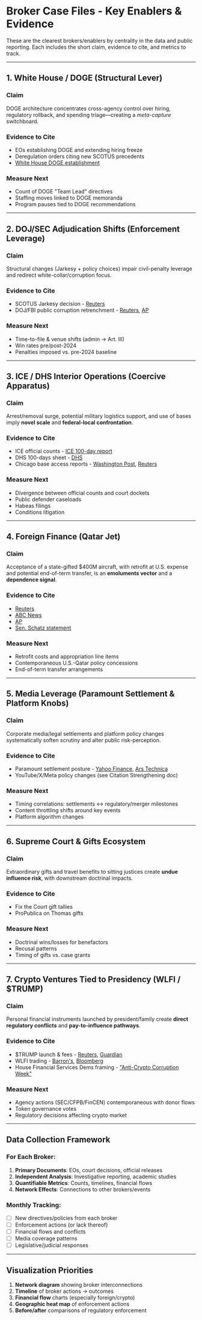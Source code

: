 # Broker Case Files - Key Enablers & Evidence

These are the clearest brokers/enablers by centrality in the data and public reporting. Each includes the short claim, evidence to cite, and metrics to track.

---

## 1. White House / DOGE (Structural Lever)

### Claim
DOGE architecture concentrates cross-agency control over hiring, regulatory rollback, and spending triage—creating a *meta-capture* switchboard.

### Evidence to Cite
- EOs establishing DOGE and extending hiring freeze
- Deregulation orders citing new SCOTUS precedents
- [White House DOGE establishment](https://www.whitehouse.gov/presidential-actions/2025/01/establishing-and-implementing-the-presidents-department-of-government-efficiency/)

### Measure Next
- Count of DOGE "Team Lead" directives
- Staffing moves linked to DOGE memoranda
- Program pauses tied to DOGE recommendations

---

## 2. DOJ/SEC Adjudication Shifts (Enforcement Leverage)

### Claim
Structural changes (Jarkesy + policy choices) impair civil-penalty leverage and redirect white-collar/corruption focus.

### Evidence to Cite
- SCOTUS Jarkesy decision - [Reuters](https://www.reuters.com/legal/legalindustry/jurys-not-out-supreme-courts-jarkesy-decision-limits-secs-use-administrative-2024-07-18/)
- DOJ/FBI public corruption retrenchment - [Reuters](https://www.reuters.com/investigations/how-trump-defanged-justice-departments-political-corruption-watchdogs-2025-06-09/), [AP](https://apnews.com/article/0478a9f5884b443e1f0403a1f6dad49e)

### Measure Next
- Time-to-file & venue shifts (admin → Art. III)
- Win rates pre/post-2024
- Penalties imposed vs. pre-2024 baseline

---

## 3. ICE / DHS Interior Operations (Coercive Apparatus)

### Claim
Arrest/removal surge, potential military logistics support, and use of bases imply **novel scale** and **federal-local confrontation**.

### Evidence to Cite
- ICE official counts - [ICE 100-day report](https://www.ice.gov/news/releases/100-days-record-breaking-immigration-enforcement-us-interior)
- DHS 100-days sheet - [DHS](https://www.dhs.gov/news/2025/04/29/100-days-making-america-safe-again)
- Chicago base access reports - [Washington Post](https://www.washingtonpost.com/national-security/2025/08/27/trump-chicago-ice-military/), [Reuters](https://www.reuters.com/world/us/chicago-thousands-protest-against-threat-ice-national-guard-deployment-2025-09-01/)

### Measure Next
- Divergence between official counts and court dockets
- Public defender caseloads
- Habeas filings
- Conditions litigation

---

## 4. Foreign Finance (Qatar Jet)

### Claim
Acceptance of a state-gifted $400M aircraft, with retrofit at U.S. expense and potential end-of-term transfer, is an **emoluments vector** and a **dependence signal**.

### Evidence to Cite
- [Reuters](https://www.reuters.com/business/aerospace-defense/us-formally-accepts-luxury-jet-qatar-trump-new-york-times-2025-05-21/)
- [ABC News](https://abcnews.go.com/Politics/us-accepts-unconditional-donation-qatari-jet-cost-retrofitting/story?id=124150583)
- [AP](https://apnews.com/article/c4e1d73c3dbe18397c10e3d3d267bcd6)
- [Sen. Schatz statement](https://www.schatz.senate.gov/news/press-releases/schatz-no-president-should-take-400-million-gift-from-a-foreign-country)

### Measure Next
- Retrofit costs and appropriation line items
- Contemporaneous U.S.-Qatar policy concessions
- End-of-term transfer arrangements

---

## 5. Media Leverage (Paramount Settlement & Platform Knobs)

### Claim
Corporate media/legal settlements and platform policy changes systematically soften scrutiny and alter public risk-perception.

### Evidence to Cite
- Paramount settlement posture - [Yahoo Finance](https://finance.yahoo.com/news/paramount-board-settle-trumps-60-232007630.html), [Ars Technica](https://arstechnica.com/tech-policy/2025/04/cbs-owner-ready-to-settle-trump-lawsuit-in-apparent-bid-to-get-merger-approved/)
- YouTube/X/Meta policy changes (see Citation Strengthening doc)

### Measure Next
- Timing correlations: settlements ↔ regulatory/merger milestones
- Content throttling shifts around key events
- Platform algorithm changes

---

## 6. Supreme Court & Gifts Ecosystem

### Claim
Extraordinary gifts and travel benefits to sitting justices create **undue influence risk**, with downstream doctrinal impacts.

### Evidence to Cite
- Fix the Court gift tallies
- ProPublica on Thomas gifts

### Measure Next
- Doctrinal wins/losses for benefactors
- Recusal patterns
- Timing of gifts vs. case grants

---

## 7. Crypto Ventures Tied to Presidency (WLFI / $TRUMP)

### Claim
Personal financial instruments launched by president/family create **direct regulatory conflicts** and **pay-to-influence pathways**.

### Evidence to Cite
- $TRUMP launch & fees - [Reuters](https://www.reuters.com/markets/currencies/trumps-meme-coin-made-nearly-100-million-trading-fees-small-traders-lost-money-2025-02-03/), [Guardian](https://www.theguardian.com/us-news/2025/jan/19/trump-crypto-meme-coin)
- WLFI trading - [Barron's](https://www.barrons.com/articles/trump-wlfi-crypto-trading-today-a430bc92), [Bloomberg](https://www.bloomberg.com/news/articles/2025-08-31/-easier-to-pump-crypto-coin-backed-by-trumps-opens-for-trading)
- House Financial Services Dems framing - ["Anti-Crypto Corruption Week"](https://democrats-financialservices.house.gov/issues/anti-crypto-corruption-week.htm)

### Measure Next
- Agency actions (SEC/CFPB/FinCEN) contemporaneous with donor flows
- Token governance votes
- Regulatory decisions affecting crypto market

---

## Data Collection Framework

### For Each Broker:
1. **Primary Documents**: EOs, court decisions, official releases
2. **Independent Analysis**: Investigative reporting, academic studies
3. **Quantifiable Metrics**: Counts, timelines, financial flows
4. **Network Effects**: Connections to other brokers/events

### Monthly Tracking:
- [ ] New directives/policies from each broker
- [ ] Enforcement actions (or lack thereof)
- [ ] Financial flows and conflicts
- [ ] Media coverage patterns
- [ ] Legislative/judicial responses

---

## Visualization Priorities

1. **Network diagram** showing broker interconnections
2. **Timeline** of broker actions → outcomes
3. **Financial flow** charts (especially foreign/crypto)
4. **Geographic heat map** of enforcement actions
5. **Before/after** comparisons of regulatory enforcement